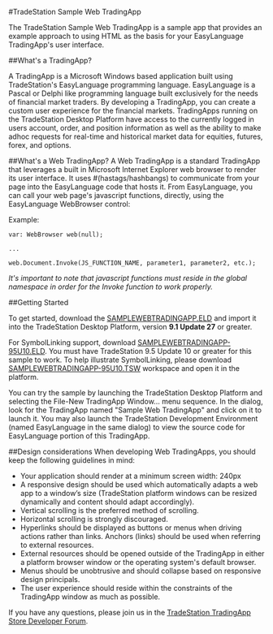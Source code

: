 #TradeStation Sample Web TradingApp

The TradeStation Sample Web TradingApp is a sample app that provides an example approach to using HTML as the basis for your EasyLanguage TradingApp's user interface.


##What's a TradingApp?

A TradingApp is a Microsoft Windows based application built using TradeStation's EasyLanguage programming language. EasyLanguage is a Pascal or Delphi like programming language built exclusively for the needs of financial market traders. By developing a TradingApp, you can create a custom user experience for the financial markets. TradingApps running on the TradeStation Desktop Platform have access to the currently logged in users account, order, and position information as well as the ability to make adhoc requests for real-time and historical market data for equities, futures, forex, and options.

##What's a Web TradingApp?
A Web TradingApp is a standard TradingApp that leverages a built in Microsoft Internet Explorer web browser to render its user interface. It uses #(hastags/hashbangs) to communicate from your page into the EasyLanguage code that hosts it. From EasyLanguage, you can call your web page's javascript functions, directly, using the EasyLanguage WebBrowser control:

Example:

    var: WebBrowser web(null);

    ...

    web.Document.Invoke(JS_FUNCTION_NAME, parameter1, parameter2, etc.);

*It's important to note that javascript functions must reside in the global namespace in order for the Invoke function to work properly.*

##Getting Started

To get started, download the [SAMPLEWEBTRADINGAPP.ELD](https://github.com/frankts/tradestation-web-tradingapp-sample/blob/master/SAMPLEWEBTRADINGAPP.ELD?raw=true) and import it into the TradeStation Desktop Platform, version **9.1 Update 27** or greater.

For SymbolLinking support, download [SAMPLEWEBTRADINGAPP-95U10.ELD](https://github.com/frankts/tradestation-web-tradingapp-sample/blob/master/SAMPLEWEBTRADINGAPP-9510.ELD?raw=true). You must have TradeStation 9.5 Update 10 or greater for this sample to work. To help illustrate SymbolLinking, please download [SAMPLEWEBTRADINGAPP-95U10.TSW](https://github.com/frankts/tradestation-web-tradingapp-sample/blob/master/SAMPLEWEBTRADINGAPP-95U10.TSW?raw=true) workspace and open it in the platform.


You can try the sample by launching the TradeStation Desktop Platform and selecting the File-New TradingApp Window... menu sequence. In the dialog, look for the TradingApp named "Sample Web TradingApp" and click on it to launch it. You may also launch the TradeStation Development Environment (named EasyLanguage in the same dialog) to view the source code for EasyLanguage portion of this TradingApp.

##Design considerations
When developing Web TradingApps, you should keep the following guidelines in mind:

- Your application should render at a minimum screen width: 240px
- A responsive design should be used which automatically adapts a web app to a window’s size
(TradeStation platform windows can be resized dynamically and content should adapt accordingly).
- Vertical scrolling is the preferred method of scrolling.
- Horizontal scrolling is strongly discouraged.
- Hyperlinks should be displayed as buttons or menus when driving actions rather than links. Anchors (links) should be used when referring to external resources.
- External resources should be opened outside of the TradingApp in either a platform browser
window or the operating system's default browser.
- Menus should be unobtrusive and should collapse based on responsive design principals.
- The user experience should reside within the constraints of the TradingApp window as much as possible.

If you have any questions, please join us in the [TradeStation TradingApp Store Developer Forum](https://community.tradestation.com/Discussions/Forum.aspx?Forum_ID=252).
